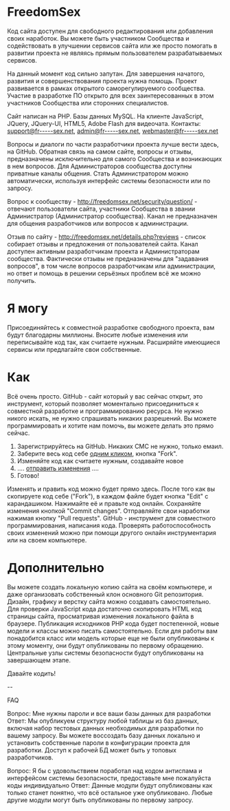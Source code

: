 # FreedomSex
Код сайта доступен для свободного редактирования или добавления своих наработок. Вы можете быть участником Сообщества и содействовать в улучшении сервисов сайта или же просто помогать в развитии проекта не являясь прямым пользователем разрабатываемых сервисов.

На данный момент код сильно запутан. Для завершения начатого, развития и совершенствования проекта нужна помощь. Проект развивается в рамках открытого саморегулируемого сообщества. Участие в разработке ПО открыто для всех заинтересованных в этом участников Сообщества или сторонних специалистов. 

Сайт написан на PHP. Базы данных MySQL. На клиенте JavaScript, JQuery, JQuery-UI, HTML5, Adobe Flash для видеочата. Контакты: support@fr-----sex.net, admin@fr-----sex.net, webmaster@fr-----sex.net 

Вопросы и диалоги по части разработчики проекта лучше вести здесь, на GitHub. Обратная связь на самом сайте, вопросы и отзывы, предназначены исключительно для самого Сообщества и возникающих в нем вопросов. Для Администраторов сообщества доступны приватные каналы общения. Стать Администратором можно автоматически, используя интерфейс системы безопасности или по запросу.

Вопрос к сообществу - http://freedomsex.net/security/question/ - отвечают пользователи сайта, участники Сообщества в звании Администратор (Администратор сообщества). Канал не предназначен для общения разработчиков или вопросов к администрации.

Отзыв по сайту - http://freedomsex.net/details.php?reviews - список собирает отзывы и предложения от пользователей сайта. Канал доступен активным разработчикам проекта и Администраторам сообщества. Фактически отзывы не предназначены для "задавания вопросов", в том числе вопросов разработчикам или администрации, но ответ и помощь в решении серьёзных проблем всё же можно получить.     

# Я могу
Присоединяйтесь к совместной разработке свободного проекта, вам будут благодарны миллионы. Вносите любые изменения или переписывайте код так, как считаете нужным. Расширяйте имеющиеся сервисы или предлагайте свои собственные.

# Как
Всё очень просто. GitHub - сайт который у вас сейчас открыт, это инструмент, который позволяет моментально присоединиться к совместной разработке и программированию ресурса. Не нужно никого искать, не нужно спрашивать никаких разрешений. Вы можете программировать и хотите нам помочь, вы можете делать это прямо сейчас.

1. Зарегистрируйтесь на GitHub. Никаких СМС не нужно, только емаил.
2. Заберите весь код себе <a href="http://www.google.ru/search?q=github как сделать fork" target="_blank">одним кликом</a>, кнопка "Fork". 
3. Изменяйте код как считаете нужным, создавайте новое
4. .... <a href="http://www.google.ru/search?q=github как сделать pull request" target="_blank">отправить изменения</a> ....
5. Готово!

Изменять и править код можно будет прямо здесь. После того как вы скопируете код себе ("Fork"), в каждом файле будет кнопка "Edit" с карандашиком. Нажимайте её и правьте код онлайн. Сохраняйте изменения кнопкой "Commit changes". Отправляйте свои наработки нажимая кнопку "Pull requests". GitHub - инструмент для совместного программирования, написания кода. Проверять работоспособность своих изменений можно при помощи другого онлайн инструментария или на своем компьютере.  

# Дополнительно
Вы можете создать локальную копию сайта на своём компьютере, и даже организовать собственный клон основного Git репозитория. Дизайн, графику и верстку сайта можно создавать самостоятельно. Для проверки JavaScript кода достаточно скопировать HTML код страницы сайта, просматривая изменения локального файла в браузере. Публикация исходников PHP кода будет постепенной, новые модели и классы можно писать самостоятельно. Если для работы вам понадобится класс или модель которые еще не были опубликованы к этому моменту, они будут опубликованы по первому обращению. Центральные узлы системы безопасности будут опубликованы на завершающем этапе.

Давайте кодить!

--


FAQ

Вопрос: Мне нужны пароли и все ваши базы данных для разработки
Ответ: Мы опубликуем структуру любой таблицы из баз данных, включая набор тестовых данных необходимых для разработки по вашему запросу. Вы можете воссоздать базу данных локально и установить собственные пароли в конфигурации проекта для разработки. Доступ к рабочей БД может быть у топовых разработчиков.
 
Вопрос: Я бы c удовольствием поработал над кодом антиспама и интерфейсом системы безопасности, предоставьте мне пожалуйста коды индивидуально 
Ответ: Данные модули будут опубликованы как только станет понятно, что всё остальное уже опубликовано. Любые другие модули могут быть опубликованы по первому запросу.

